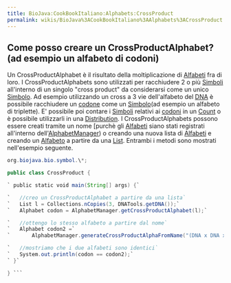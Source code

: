 ```yaml
---
title: BioJava:CookBookItaliano:Alphabets:CrossProduct
permalink: wikis/BioJava%3ACookBookItaliano%3AAlphabets%3ACrossProduct
---
```


Come posso creare un CrossProductAlphabet? (ad esempio un alfabeto di codoni)
-----------------------------------------------------------------------------

Un CrossProductAlphabet è il risultato della moltiplicazione di
[Alfabeti](http://www.biojava.org/docs/api14/org/biojava/bio/symbol/Alphabet.html)
fra di loro. I CrossProductAlphabets sono utilizzati per racchiudere 2 o
più
[Simboli](http://www.biojava.org/docs/api14/org/biojava/bio/symbol/Symbol.html)
all'interno di un singolo "cross product" da considerarsi come un unico
[Simbolo](http://www.biojava.org/docs/api14/org/biojava/bio/symbol/Symbol.html).
Ad esempio utilizzando un cross a 3 vie dell'alfabeto del
[DNA](wp:DNA "wikilink") è possibile racchiudere un
[codone](wp:codon "wikilink") come un
[Simbolo](http://www.biojava.org/docs/api14/org/biojava/bio/symbol/Symbol.html)(ad
esempio un alfabeto di triplette). E' possibile poi contare i
[Simboli](http://www.biojava.org/docs/api14/org/biojava/bio/symbol/Symbol.html)
relativi ai [codoni](wp:codon "wikilink") in un
[Count](http://www.biojava.org/docs/api14/org/biojava/bio/dist/Count.html)
o è possibile utilizzarli in una
[Distribution](http://www.biojava.org/docs/api14/org/biojava/bio/dist/Distribution.html).
I CrossProductAlphabets possono essere creati tramite un nome [purchè
gli
[Alfabeti](http://www.biojava.org/docs/api14/org/biojava/bio/symbol/Alphabet.html)
siano stati registrati all'interno
dell'[AlphabetManager](http://www.biojava.org/docs/api14/org/biojava/bio/symbol/AlphabetManager.html))
o creando una nuova lista di
[Alfabeti](http://www.biojava.org/docs/api14/org/biojava/bio/symbol/Alphabet.html)
e creando un
[Alfabeto](http://www.biojava.org/docs/api14/org/biojava/bio/symbol/Alphabet.html)
a partire da una
[List](http://java.sun.com/j2se/1.4.2/docs/api/java/util/List.html).
Entrambi i metodi sono mostrati nell'esempio seguente.

```java import java.util.\*; import org.biojava.bio.seq.\*; import
org.biojava.bio.symbol.\*;

public class CrossProduct {

` public static void main(String[] args) {`

`   //creo un CrossProductAlphabet a partire da una lista`  
`   List l = Collections.nCopies(3, DNATools.getDNA());`  
`   Alphabet codon = AlphabetManager.getCrossProductAlphabet(l);`

`   //ottengo lo stesso alfabeto a partire dal nome`  
`   Alphabet codon2 =`  
`       AlphabetManager.generateCrossProductAlphaFromName("(DNA x DNA x DNA)");`

`   //mostriamo che i due alfabeti sono identici`  
`   System.out.println(codon == codon2);`  
` }`

} ```

